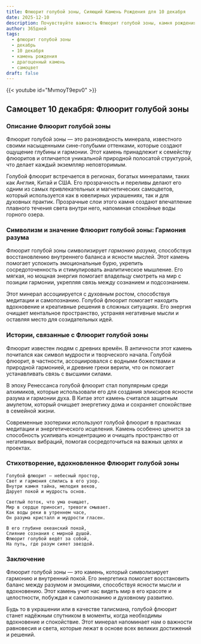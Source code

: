 ```yaml
---
title: Флюорит голубой зоны, Сияющий Камень Рождения для 10 декабря
date: 2025-12-10
description: Почувствуйте важность Флюорит голубой зоны, камня рождения 10 декабря, который символизирует Гармония разума. Пусть его красота и значение осветят ваш день.
author: 365дней
tags:
  - флюорит голубой зоны
  - декабрь
  - 10 декабря
  - камень рождения
  - драгоценный камень
  - самоцвет
draft: false
---
```


{{< youtube id="MvmoyT9epv0" >}}

## Самоцвет 10 декабря: Флюорит голубой зоны

### Описание Флюорит голубой зоны

Флюорит голубой зоны — это разновидность минерала, известного своими насыщенными сине-голубыми оттенками, которые создают ощущение глубины и гармонии. Этот камень принадлежит к семейству флюоритов и отличается уникальной природной полосатой структурой, что делает каждый экземпляр неповторимым.

Голубой флюорит встречается в регионах, богатых минералами, таких как Англия, Китай и США. Его прозрачность и переливы делают его одним из самых привлекательных и магнетических самоцветов, который используется как в ювелирных украшениях, так и для духовных практик. Прозрачные слои этого камня создают впечатление плавного течения света внутри него, напоминая спокойные воды горного озера.

### Символизм и значение Флюорит голубой зоны: Гармония разума

Флюорит голубой зоны символизирует _гармонию разума_, способствуя восстановлению внутреннего баланса и ясности мыслей. Этот камень помогает успокоить эмоциональные бурю, укрепить сосредоточенность и стимулировать аналитическое мышление. Его мягкая, но мощная энергия помогает владельцу смотреть на мир с позиции гармонии, укрепляя связь между сознанием и подсознанием.

Этот минерал ассоциируется с духовным ростом, способствуя медитации и самопознанию. Голубой флюорит помогает находить вдохновение и креативные решения в сложных ситуациях. Его энергия очищает ментальное пространство, устраняя негативные мысли и оставляя место для созидательных идей.

### Истории, связанные с Флюорит голубой зоны

Флюорит известен людям с древних времён. В античности этот камень почитался как символ мудрости и творческого начала. Голубой флюорит, в частности, ассоциировался с водными божествами и природной гармонией, и древние греки верили, что он помогает устанавливать связь с высшими силами.

В эпоху Ренессанса голубой флюорит стал популярным среди алхимиков, которые использовали его для создания эликсиров ясности разума и гармонии духа. В Китае этот камень считался защитным амулетом, который очищает энергетику дома и сохраняет спокойствие в семейной жизни.

Современные эзотерики используют голубой флюорит в практиках медитации и энергетического исцеления. Камень особенно ценится за способность усиливать концентрацию и очищать пространство от негативных вибраций, помогая сосредоточиться на важных целях и проектах.

### Стихотворение, вдохновленное Флюорит голубой зоны

```
Голубой флюорит — небесный простор,  
Свет и гармония слились в его узор.  
Внутри камня тайна, мелодия веков,  
Дарует покой и мудрость основ.

Светлый поток, что ума очищает,  
Мир в сердце приносит, тревоги смывает.  
Как воды реки в утреннем часе,  
Он разума кристалл и мудрости гласен.

В его глубине океанский покой,  
Слияние сознания с мирной душой.  
Флюорит голубой ведёт за собой,  
На путь, где разум сияет звездой.
```

### Заключение

Флюорит голубой зоны — это камень, который символизирует гармонию и внутренний покой. Его энергетика помогает восстановить баланс между разумом и эмоциями, способствуя ясности мысли и вдохновению. Этот камень учит нас видеть мир в его красоте и целостности, побуждая к самопознанию и духовному развитию.

Будь то в украшении или в качестве талисмана, голубой флюорит станет надёжным спутником в моменты, когда необходимы вдохновение и спокойствие. Этот минерал напоминает нам о важности равновесия и света, которые лежат в основе всех великих достижений и решений.
